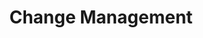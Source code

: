 ---
layout: sub-service
order: 3
title: "Change Management"
parent: "Mergers and Acquisitions"
description: "SLKone's Change Management services help your organization navigate and implement transformations smoothly, ensuring high adoption rates and sustained success."
approach: "We develop and execute comprehensive change management strategies that address the human and organizational aspects of transformation. Our approach includes communication planning, stakeholder engagement, training programs, and support systems to ensure that changes are effectively adopted and integrated."
focus_areas:
  - title: "Communication Strategy"
    content: "Develop and implement comprehensive communication plans to keep all stakeholders informed and engaged."
  - title: "Leadership Alignment"
    content: "Ensure leadership teams are aligned and prepared to drive the change process."
  - title: "Training and Development"
    content: "Design and deliver training programs to support employees through the transition."
  - title: "Cultural Integration"
    content: "Develop strategies to blend corporate cultures and create a unified organizational identity."
  - title: "Performance Management"
    content: "Implement systems to monitor and manage performance throughout the change process."
why_choose:
  - "Comprehensive Change Strategies"
  - "Experienced Change Management Professionals"
  - "Proven Methods for High Adoption Rates"
  - "Focus on Sustained Organizational Success"
cta: "Contact us to learn how our Change Management services can help your organization navigate transformations smoothly and achieve lasting success."
---